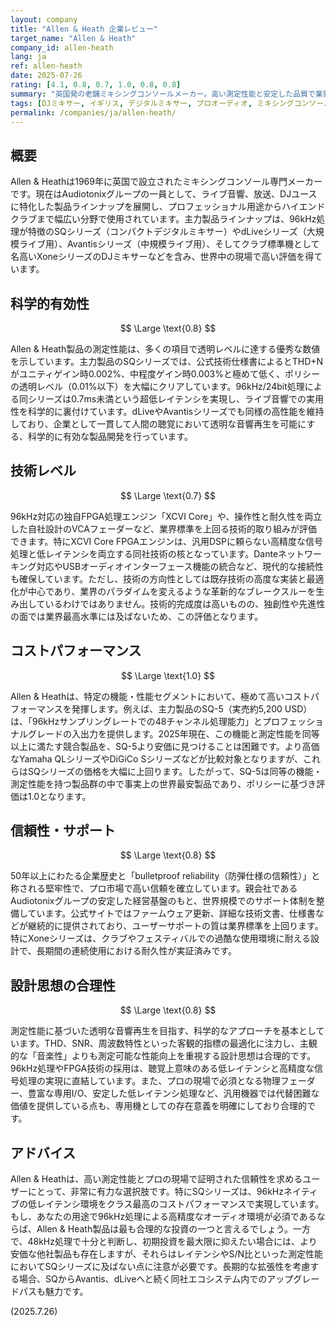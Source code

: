 ```yaml
---
layout: company
title: "Allen & Heath 企業レビュー"
target_name: "Allen & Heath"
company_id: allen-heath
lang: ja
ref: allen-heath
date: 2025-07-26
rating: [4.1, 0.8, 0.7, 1.0, 0.8, 0.8]
summary: "英国発の老舗ミキシングコンソールメーカー。高い測定性能と安定した品質で業界標準の地位を確立し、特定の機能セットにおいて優れたコストパフォーマンスを発揮します。"
tags: [DJミキサー, イギリス, デジタルミキサー, プロオーディオ, ミキシングコンソール]
permalink: /companies/ja/allen-heath/
---
```

## 概要

Allen & Heathは1969年に英国で設立されたミキシングコンソール専門メーカーです。現在はAudiotonixグループの一員として、ライブ音響、放送、DJユースに特化した製品ラインナップを展開し、プロフェッショナル用途からハイエンドクラブまで幅広い分野で使用されています。主力製品ラインナップは、96kHz処理が特徴のSQシリーズ（コンパクトデジタルミキサー）やdLiveシリーズ（大規模ライブ用）、Avantisシリーズ（中規模ライブ用）、そしてクラブ標準機として名高いXoneシリーズのDJミキサーなどを含み、世界中の現場で高い評価を得ています。

## 科学的有効性

$$ \Large \text{0.8} $$

Allen & Heath製品の測定性能は、多くの項目で透明レベルに達する優秀な数値を示しています。主力製品のSQシリーズでは、公式技術仕様書によるとTHD+Nがユニティゲイン時0.002%、中程度ゲイン時0.003%と極めて低く、ポリシーの透明レベル（0.01%以下）を大幅にクリアしています。96kHz/24bit処理による同シリーズは0.7ms未満という超低レイテンシを実現し、ライブ音響での実用性を科学的に裏付けています。dLiveやAvantisシリーズでも同様の高性能を維持しており、企業として一貫して人間の聴覚において透明な音響再生を可能にする、科学的に有効な製品開発を行っています。

## 技術レベル

$$ \Large \text{0.7} $$

96kHz対応の独自FPGA処理エンジン「XCVI Core」や、操作性と耐久性を両立した自社設計のVCAフェーダーなど、業界標準を上回る技術的取り組みが評価できます。特にXCVI Core FPGAエンジンは、汎用DSPに頼らない高精度な信号処理と低レイテンシを両立する同社技術の核となっています。Danteネットワーキング対応やUSBオーディオインターフェース機能の統合など、現代的な接続性も確保しています。ただし、技術の方向性としては既存技術の高度な実装と最適化が中心であり、業界のパラダイムを変えるような革新的なブレークスルーを生み出しているわけではありません。技術的完成度は高いものの、独創性や先進性の面では業界最高水準には及ばないため、この評価となります。

## コストパフォーマンス

$$ \Large \text{1.0} $$

Allen & Heathは、特定の機能・性能セグメントにおいて、極めて高いコストパフォーマンスを発揮します。例えば、主力製品のSQ-5（実売約5,200 USD）は、「96kHzサンプリングレートでの48チャンネル処理能力」とプロフェッショナルグレードの入出力を提供します。2025年現在、この機能と測定性能を同等以上に満たす競合製品を、SQ-5より安価に見つけることは困難です。より高価なYamaha QLシリーズやDiGiCo Sシリーズなどが比較対象となりますが、これらはSQシリーズの価格を大幅に上回ります。したがって、SQ-5は同等の機能・測定性能を持つ製品群の中で事実上の世界最安製品であり、ポリシーに基づき評価は1.0となります。

## 信頼性・サポート

$$ \Large \text{0.8} $$

50年以上にわたる企業歴史と「bulletproof reliability（防弾仕様の信頼性）」と称される堅牢性で、プロ市場で高い信頼を確立しています。親会社であるAudiotonixグループの安定した経営基盤のもと、世界規模でのサポート体制を整備しています。公式サイトではファームウェア更新、詳細な技術文書、仕様書などが継続的に提供されており、ユーザーサポートの質は業界標準を上回ります。特にXoneシリーズは、クラブやフェスティバルでの過酷な使用環境に耐える設計で、長期間の連続使用における耐久性が実証済みです。

## 設計思想の合理性

$$ \Large \text{0.8} $$

測定性能に基づいた透明な音響再生を目指す、科学的なアプローチを基本としています。THD、SNR、周波数特性といった客観的指標の最適化に注力し、主観的な「音楽性」よりも測定可能な性能向上を重視する設計思想は合理的です。96kHz処理やFPGA技術の採用は、聴覚上意味のある低レイテンシと高精度な信号処理の実現に直結しています。また、プロの現場で必須となる物理フェーダー、豊富な専用I/O、安定した低レイテンシ処理など、汎用機器では代替困難な価値を提供している点も、専用機としての存在意義を明確にしており合理的です。

## アドバイス

Allen & Heathは、高い測定性能とプロの現場で証明された信頼性を求めるユーザーにとって、非常に有力な選択肢です。特にSQシリーズは、96kHzネイティブの低レイテンシ環境をクラス最高のコストパフォーマンスで実現しています。もし、あなたの用途で96kHz処理による高精度なオーディオ環境が必須であるならば、Allen & Heath製品は最も合理的な投資の一つと言えるでしょう。一方で、48kHz処理で十分と判断し、初期投資を最大限に抑えたい場合には、より安価な他社製品も存在しますが、それらはレイテンシやS/N比といった測定性能においてSQシリーズに及ばない点に注意が必要です。長期的な拡張性を考慮する場合、SQからAvantis、dLiveへと続く同社エコシステム内でのアップグレードパスも魅力です。

(2025.7.26)
